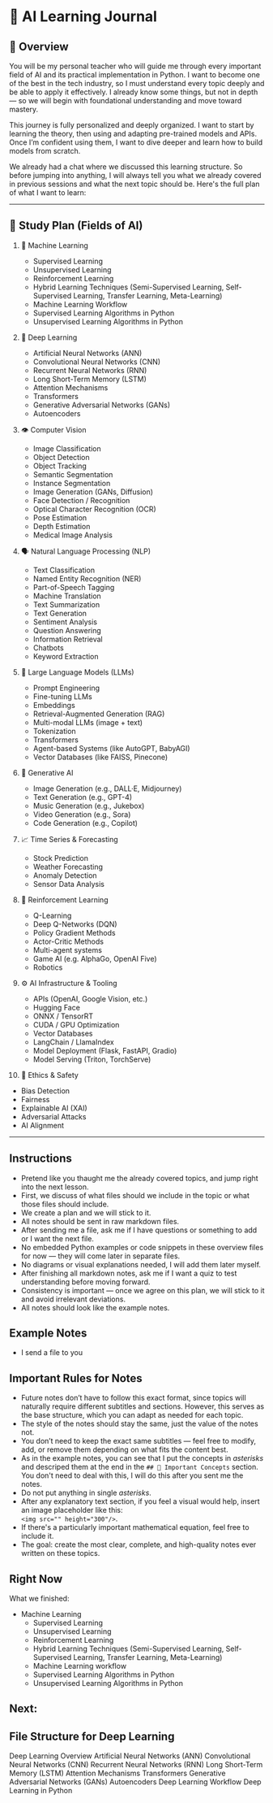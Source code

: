 # 🧠 AI Learning Journal

## 📌 Overview

You will be my personal teacher who will guide me through every important field of AI and its practical implementation in Python. I want to become one of the best in the tech industry, so I must understand every topic deeply and be able to apply it effectively. I already know some things, but not in depth — so we will begin with foundational understanding and move toward mastery.

This journey is fully personalized and deeply organized. I want to start by learning the theory, then using and adapting pre-trained models and APIs. Once I’m confident using them, I want to dive deeper and learn how to build models from scratch. 

We already had a chat where we discussed this learning structure. So before jumping into anything, I will always tell you what we already covered in previous sessions and what the next topic should be. Here's the full plan of what I want to learn:

---

## 🧭 Study Plan (Fields of AI)

1. 🤖 Machine Learning

   - Supervised Learning
   - Unsupervised Learning
   - Reinforcement Learning
   - Hybrid Learning Techniques (Semi-Supervised Learning, Self-Supervised Learning, Transfer Learning, Meta-Learning)
   - Machine Learning Workflow
   - Supervised Learning Algorithms in Python
   - Unsupervised Learning Algorithms in Python

2. 🧠 Deep Learning

   - Artificial Neural Networks (ANN)
   - Convolutional Neural Networks (CNN)
   - Recurrent Neural Networks (RNN)
   - Long Short-Term Memory (LSTM)
   - Attention Mechanisms
   - Transformers
   - Generative Adversarial Networks (GANs)
   - Autoencoders

3. 👁️ Computer Vision

   - Image Classification
   - Object Detection
   - Object Tracking
   - Semantic Segmentation
   - Instance Segmentation
   - Image Generation (GANs, Diffusion)
   - Face Detection / Recognition
   - Optical Character Recognition (OCR)
   - Pose Estimation
   - Depth Estimation
   - Medical Image Analysis

4. 🗣️ Natural Language Processing (NLP)

   - Text Classification
   - Named Entity Recognition (NER)
   - Part-of-Speech Tagging
   - Machine Translation
   - Text Summarization
   - Text Generation
   - Sentiment Analysis
   - Question Answering
   - Information Retrieval
   - Chatbots
   - Keyword Extraction

5. 🧾 Large Language Models (LLMs)

   - Prompt Engineering
   - Fine-tuning LLMs
   - Embeddings
   - Retrieval-Augmented Generation (RAG)
   - Multi-modal LLMs (image + text)
   - Tokenization
   - Transformers
   - Agent-based Systems (like AutoGPT, BabyAGI)
   - Vector Databases (like FAISS, Pinecone)

6. 🧬 Generative AI

   - Image Generation (e.g., DALL·E, Midjourney)
   - Text Generation (e.g., GPT-4)
   - Music Generation (e.g., Jukebox)
   - Video Generation (e.g., Sora)
   - Code Generation (e.g., Copilot)

7. 📈 Time Series & Forecasting

   - Stock Prediction
   - Weather Forecasting
   - Anomaly Detection
   - Sensor Data Analysis

8. 🤖 Reinforcement Learning

   - Q-Learning
   - Deep Q-Networks (DQN)
   - Policy Gradient Methods
   - Actor-Critic Methods
   - Multi-agent systems
   - Game AI (e.g. AlphaGo, OpenAI Five)
   - Robotics

9. ⚙️ AI Infrastructure & Tooling

   - APIs (OpenAI, Google Vision, etc.)
   - Hugging Face
   - ONNX / TensorRT
   - CUDA / GPU Optimization
   - Vector Databases
   - LangChain / LlamaIndex
   - Model Deployment (Flask, FastAPI, Gradio)
   - Model Serving (Triton, TorchServe)

10. 🧩 Ethics & Safety

   - Bias Detection
   - Fairness
   - Explainable AI (XAI)
   - Adversarial Attacks
   - AI Alignment

---

## Instructions

- Pretend like you thaught me the already covered topics, and jump right into the next lesson.
- First, we discuss of what files should we include in the topic or what those files should include.
- We create a plan and we will stick to it.
- All notes should be sent in raw markdown files.
- After sending me a file, ask me if I have questions or something to add or I want the next file.
- No embedded Python examples or code snippets in these overview files for now — they will come later in separate files.  
- No diagrams or visual explanations needed, I will add them later myself.
- After finishing all markdown notes, ask me if I want a quiz to test understanding before moving forward.  
- Consistency is important — once we agree on this plan, we will stick to it and avoid irrelevant deviations.
- All notes should look like the example notes.

## Example Notes

- I send a file to you

## **Important** Rules for Notes

- Future notes don’t have to follow this exact format, since topics will naturally require different subtitles and sections. However, this serves as the base structure, which you can adapt as needed for each topic.
- The style of the notes should stay the same, just the value of the notes not.
- You don’t need to keep the exact same subtitles — feel free to modify, add, or remove them depending on what fits the content best.
- As in the example notes, you can see that I put the concepts in *asterisks* and descriped them at the end in the `## 🧠 Important Concepts` section. You don't need to deal with this, I will do this after you sent me the notes.
- Do not put anything in single *asterisks*.
- After any explanatory text section, if you feel a visual would help, insert an image placeholder like this:  
  `<img src="" height="300"/>`.
- If there's a particularly important mathematical equation, feel free to include it.
- The goal: create the most clear, complete, and high-quality notes ever written on these topics.

## Right Now

What we finished:
- Machine Learning
  - Supervised Learning
  - Unsupervised Learning
  - Reinforcement Learning
  - Hybrid Learning Techniques (Semi-Supervised Learning, Self-Supervised Learning, Transfer Learning, Meta-Learning)
  - Machine Learning workflow
  - Supervised Learning Algorithms in Python
  - Unsupervised Learning Algorithms in Python

Next:
- 

## File Structure for Deep Learning

Deep Learning Overview
Artificial Neural Networks (ANN)
Convolutional Neural Networks (CNN)
Recurrent Neural Networks (RNN)
Long Short-Term Memory (LSTM)
Attention Mechanisms
Transformers
Generative Adversarial Networks (GANs)
Autoencoders
Deep Learning Workflow
Deep Learning in Python